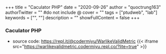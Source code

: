 +++
title = "Caculator PHP"
date = "2020-09-26"
author = "quoctrung163"
authorTwitter = "" #do not include @
cover = ""
tags = ["ptudweb", "lab"]
keywords = ["", ""]
description = ""
showFullContent = false
+++

### Caculator PHP
- source code: https://repl.it/@codermiyu/WarlikeValidMetric
{{< iframe src="https://warlikevalidmetric.codermiyu.repl.co/?lite=true" >}}

